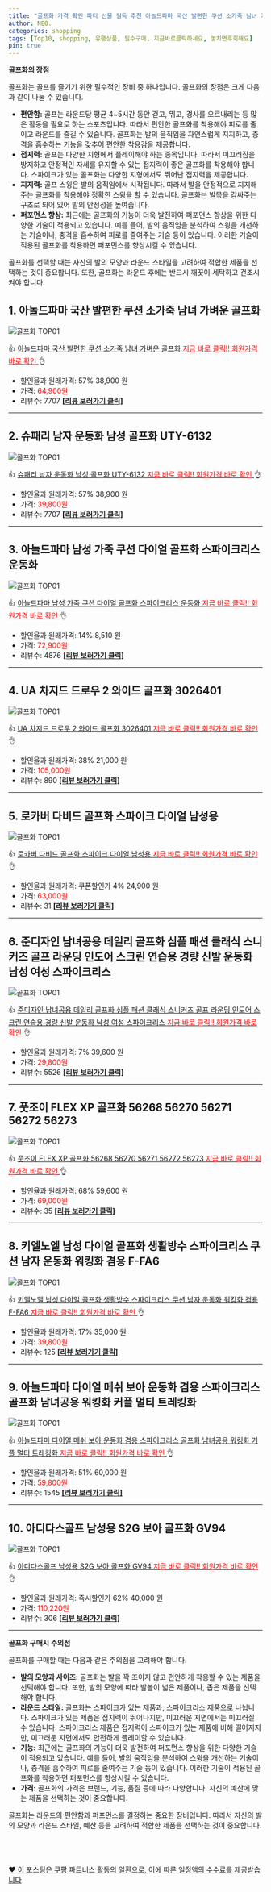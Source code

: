 ```yaml
---
title: "골프화 가격 확인 파티 선물 필독 추천 아놀드파마 국산 발편한 쿠션 소가죽 남녀 가벼운 골프화 비교 장점 구매가이드"
author: NEO.
categories: shopping
tags: [Top10, shopping, 유행상품, 필수구매, 지금바로클릭하세요, 놓치면후회해요]
pin: true
---
```

**골프화의 장점**

골프화는 골프를 즐기기 위한 필수적인 장비 중 하나입니다. 골프화의 장점은 크게 다음과 같이 나눌 수 있습니다.

* **편안함:** 골프는 라운드당 평균 4~5시간 동안 걷고, 뛰고, 경사를 오르내리는 등 많은 활동을 필요로 하는 스포츠입니다. 따라서 편안한 골프화를 착용해야 피로를 줄이고 라운드를 즐길 수 있습니다. 골프화는 발의 움직임을 자연스럽게 지지하고, 충격을 흡수하는 기능을 갖추어 편안한 착용감을 제공합니다.
* **접지력:** 골프는 다양한 지형에서 플레이해야 하는 종목입니다. 따라서 미끄러짐을 방지하고 안정적인 자세를 유지할 수 있는 접지력이 좋은 골프화를 착용해야 합니다. 스파이크가 있는 골프화는 다양한 지형에서도 뛰어난 접지력을 제공합니다.
* **지지력:** 골프 스윙은 발의 움직임에서 시작됩니다. 따라서 발을 안정적으로 지지해주는 골프화를 착용해야 정확한 스윙을 할 수 있습니다. 골프화는 발목을 감싸주는 구조로 되어 있어 발의 안정성을 높여줍니다.
* **퍼포먼스 향상:** 최근에는 골프화의 기능이 더욱 발전하여 퍼포먼스 향상을 위한 다양한 기술이 적용되고 있습니다. 예를 들어, 발의 움직임을 분석하여 스윙을 개선하는 기술이나, 충격을 흡수하여 피로를 줄여주는 기술 등이 있습니다. 이러한 기술이 적용된 골프화를 착용하면 퍼포먼스를 향상시킬 수 있습니다.

골프화를 선택할 때는 자신의 발의 모양과 라운드 스타일을 고려하여 적합한 제품을 선택하는 것이 중요합니다. 또한, 골프화는 라운드 후에는 반드시 깨끗이 세탁하고 건조시켜야 합니다.

   

## 1. 아놀드파마 국산 발편한 쿠션 소가죽 남녀 가벼운 골프화

![골프화 TOP01](https://thumbnail8.coupangcdn.com/thumbnails/remote/230x230ex/image/vendor_inventory/0a1a/6864c5d51a5854fde4be5643606384da70ec1516fc0b1c10206476d7e26c.jpg)


👍 [아놀드파마 국산 발편한 쿠션 소가죽 남녀 가벼운 골프화 <font color=red> 지금 바로 클릭!! 회원가격 바로 확인 </font> ](https://link.coupang.com/re/AFFSDP?lptag=AF3617701&subid=GithubCoopas&pageKey=7520856202&traceid=V0-153&itemId=19725206960&vendorItemId=86840749421) 👌 


- 할인율과 원래가격: 57%  38,900   원
- 가격: <span style='color:red'>64,900원</span>
- 리뷰수: 7707  [**[리뷰 보러가기 클릭]**](https://link.coupang.com/re/AFFSDP?lptag=AF3617701&subid=GithubCoopas&pageKey=7520856202&traceid=V0-153&itemId=19725206960&vendorItemId=86840749421)

---


   

## 2. 슈패리 남자 운동화 남성 골프화 UTY-6132

![골프화 TOP01](https://thumbnail7.coupangcdn.com/thumbnails/remote/230x230ex/image/vendor_inventory/1be2/f8d27dbb0e8a4147bb26cfab64d55ccfaeed541ac7e597e5b444db29859e.jpg)


👍 [슈패리 남자 운동화 남성 골프화 UTY-6132 <font color=red> 지금 바로 클릭!! 회원가격 바로 확인 </font> ](https://link.coupang.com/re/AFFSDP?lptag=AF3617701&subid=GithubCoopas&pageKey=6146964691&traceid=V0-153&itemId=11836566828&vendorItemId=79109954256) 👌 


- 할인율과 원래가격: 57%  38,900   원
- 가격: <span style='color:red'>39,800원</span>
- 리뷰수: 7707  [**[리뷰 보러가기 클릭]**](https://link.coupang.com/re/AFFSDP?lptag=AF3617701&subid=GithubCoopas&pageKey=6146964691&traceid=V0-153&itemId=11836566828&vendorItemId=79109954256)

---


   

## 3. 아놀드파마 남성 가죽 쿠션 다이얼 골프화 스파이크리스 운동화

![골프화 TOP01](https://thumbnail8.coupangcdn.com/thumbnails/remote/230x230ex/image/vendor_inventory/1441/1fd87326f8a5b4f83ca397dd3ef7ae52f54a619ae65a9b13692b1b14ec8e.jpg)


👍 [아놀드파마 남성 가죽 쿠션 다이얼 골프화 스파이크리스 운동화 <font color=red> 지금 바로 클릭!! 회원가격 바로 확인 </font> ](https://link.coupang.com/re/AFFSDP?lptag=AF3617701&subid=GithubCoopas&pageKey=6653937519&traceid=V0-153&itemId=15255524988&vendorItemId=82476184459) 👌 


- 할인율과 원래가격: 14%  8,510   원
- 가격: <span style='color:red'>72,900원</span>
- 리뷰수: 4876  [**[리뷰 보러가기 클릭]**](https://link.coupang.com/re/AFFSDP?lptag=AF3617701&subid=GithubCoopas&pageKey=6653937519&traceid=V0-153&itemId=15255524988&vendorItemId=82476184459)

---


   

## 4. UA 차지드 드로우 2 와이드 골프화 3026401

![골프화 TOP01](https://thumbnail10.coupangcdn.com/thumbnails/remote/230x230ex/image/vendor_inventory/fb6c/fa15155b09eb2d2f8a8ec4c3e7877f78e8f2a6504cbc33d6540f5e7de68e.jpg)


👍 [UA 차지드 드로우 2 와이드 골프화 3026401 <font color=red> 지금 바로 클릭!! 회원가격 바로 확인 </font> ](https://link.coupang.com/re/AFFSDP?lptag=AF3617701&subid=GithubCoopas&pageKey=7324669275&traceid=V0-153&itemId=18793352907&vendorItemId=85101847656) 👌 


- 할인율과 원래가격: 38%  21,000   원
- 가격: <span style='color:red'>105,000원</span>
- 리뷰수: 890  [**[리뷰 보러가기 클릭]**](https://link.coupang.com/re/AFFSDP?lptag=AF3617701&subid=GithubCoopas&pageKey=7324669275&traceid=V0-153&itemId=18793352907&vendorItemId=85101847656)

---


   

## 5. 로카버 다비드 골프화 스파이크 다이얼 남성용

![골프화 TOP01](https://thumbnail7.coupangcdn.com/thumbnails/remote/230x230ex/image/vendor_inventory/a84d/351ac346db9f640aefb241f78379dba60936cc48eb764596311970481c50.jpg)


👍 [로카버 다비드 골프화 스파이크 다이얼 남성용 <font color=red> 지금 바로 클릭!! 회원가격 바로 확인 </font> ](https://link.coupang.com/re/AFFSDP?lptag=AF3617701&subid=GithubCoopas&pageKey=5492802100&traceid=V0-153&itemId=8509196659&vendorItemId=75796665865) 👌 


- 할인율과 원래가격: 쿠폰할인가 4%  24,900   원
- 가격: <span style='color:red'>63,000원</span>
- 리뷰수: 31  [**[리뷰 보러가기 클릭]**](https://link.coupang.com/re/AFFSDP?lptag=AF3617701&subid=GithubCoopas&pageKey=5492802100&traceid=V0-153&itemId=8509196659&vendorItemId=75796665865)

---


   

## 6. 준디자인 남녀공용 데일리 골프화 심플 패션 클래식 스니커즈 골프 라운딩 인도어 스크린 연습용 경량 신발 운동화 남성 여성 스파이크리스

![골프화 TOP01](https://thumbnail9.coupangcdn.com/thumbnails/remote/230x230ex/image/vendor_inventory/5846/f9864c812a4aa705f4b388832544225d3b8c354e926ff4239b1cfcf75ef1.jpg)


👍 [준디자인 남녀공용 데일리 골프화 심플 패션 클래식 스니커즈 골프 라운딩 인도어 스크린 연습용 경량 신발 운동화 남성 여성 스파이크리스 <font color=red> 지금 바로 클릭!! 회원가격 바로 확인 </font> ](https://link.coupang.com/re/AFFSDP?lptag=AF3617701&subid=GithubCoopas&pageKey=7322692498&traceid=V0-153&itemId=18784701436&vendorItemId=85947705219) 👌 


- 할인율과 원래가격: 7%  39,600   원
- 가격: <span style='color:red'>29,800원</span>
- 리뷰수: 5526  [**[리뷰 보러가기 클릭]**](https://link.coupang.com/re/AFFSDP?lptag=AF3617701&subid=GithubCoopas&pageKey=7322692498&traceid=V0-153&itemId=18784701436&vendorItemId=85947705219)

---


   

## 7. 풋조이 FLEX XP 골프화 56268 56270 56271 56272 56273

![골프화 TOP01](https://thumbnail9.coupangcdn.com/thumbnails/remote/230x230ex/image/vendor_inventory/954e/88e46d9227be9fbe3f22703decebf8e25234d25c54390f9c7a33bed69602.jpg)


👍 [풋조이 FLEX XP 골프화 56268 56270 56271 56272 56273 <font color=red> 지금 바로 클릭!! 회원가격 바로 확인 </font> ](https://link.coupang.com/re/AFFSDP?lptag=AF3617701&subid=GithubCoopas&pageKey=7352404966&traceid=V0-153&itemId=18923246295&vendorItemId=86050293490) 👌 


- 할인율과 원래가격: 68%  59,600   원
- 가격: <span style='color:red'>69,000원</span>
- 리뷰수: 35  [**[리뷰 보러가기 클릭]**](https://link.coupang.com/re/AFFSDP?lptag=AF3617701&subid=GithubCoopas&pageKey=7352404966&traceid=V0-153&itemId=18923246295&vendorItemId=86050293490)

---


   

## 8. 키엘노엘 남성 다이얼 골프화 생활방수 스파이크리스 쿠션 남자 운동화 워킹화 겸용 F-FA6

![골프화 TOP01](https://thumbnail7.coupangcdn.com/thumbnails/remote/230x230ex/image/vendor_inventory/5e13/758d29393a2c77a976f80dd64c60d9b43d46e533b623636dd0b55bbb3f83.jpg)


👍 [키엘노엘 남성 다이얼 골프화 생활방수 스파이크리스 쿠션 남자 운동화 워킹화 겸용 F-FA6 <font color=red> 지금 바로 클릭!! 회원가격 바로 확인 </font> ](https://link.coupang.com/re/AFFSDP?lptag=AF3617701&subid=GithubCoopas&pageKey=6453656684&traceid=V0-153&itemId=14019480353&vendorItemId=84604995703) 👌 


- 할인율과 원래가격: 17%  35,000   원
- 가격: <span style='color:red'>39,800원</span>
- 리뷰수: 125  [**[리뷰 보러가기 클릭]**](https://link.coupang.com/re/AFFSDP?lptag=AF3617701&subid=GithubCoopas&pageKey=6453656684&traceid=V0-153&itemId=14019480353&vendorItemId=84604995703)

---


   

## 9. 아놀드파마 다이얼 메쉬 보아 운동화 겸용 스파이크리스 골프화 남녀공용 워킹화 커플 멀티 트레킹화

![골프화 TOP01](https://thumbnail8.coupangcdn.com/thumbnails/remote/230x230ex/image/vendor_inventory/72d6/f3a0765680ab4ac43bd986e9f6be325b27d5bf99fbd8cc5c7c63f12798a8.jpg)


👍 [아놀드파마 다이얼 메쉬 보아 운동화 겸용 스파이크리스 골프화 남녀공용 워킹화 커플 멀티 트레킹화 <font color=red> 지금 바로 클릭!! 회원가격 바로 확인 </font> ](https://link.coupang.com/re/AFFSDP?lptag=AF3617701&subid=GithubCoopas&pageKey=7265456386&traceid=V0-153&itemId=18516366507&vendorItemId=85655125780) 👌 


- 할인율과 원래가격: 51%  60,000   원
- 가격: <span style='color:red'>59,800원</span>
- 리뷰수: 1545  [**[리뷰 보러가기 클릭]**](https://link.coupang.com/re/AFFSDP?lptag=AF3617701&subid=GithubCoopas&pageKey=7265456386&traceid=V0-153&itemId=18516366507&vendorItemId=85655125780)

---


   

## 10. 아디다스골프 남성용 S2G 보아 골프화 GV94

![골프화 TOP01](https://thumbnail10.coupangcdn.com/thumbnails/remote/230x230ex/image/retail/images/2023/07/31/11/5/2c551c05-1891-4af6-b940-bd344de017d1.jpg)


👍 [아디다스골프 남성용 S2G 보아 골프화 GV94 <font color=red> 지금 바로 클릭!! 회원가격 바로 확인 </font> ](https://link.coupang.com/re/AFFSDP?lptag=AF3617701&subid=GithubCoopas&pageKey=7144441088&traceid=V0-153&itemId=17947673578&vendorItemId=86739667418) 👌 


- 할인율과 원래가격: 즉시할인가 62%  40,000   원
- 가격: <span style='color:red'>110,220원</span>
- 리뷰수: 306  [**[리뷰 보러가기 클릭]**](https://link.coupang.com/re/AFFSDP?lptag=AF3617701&subid=GithubCoopas&pageKey=7144441088&traceid=V0-153&itemId=17947673578&vendorItemId=86739667418)

---
**골프화 구매시 주의점**

골프화를 구매할 때는 다음과 같은 주의점을 고려해야 합니다.

* **발의 모양과 사이즈:** 골프화는 발을 꽉 조이지 않고 편안하게 착용할 수 있는 제품을 선택해야 합니다. 또한, 발의 모양에 따라 발볼이 넓은 제품이나, 좁은 제품을 선택해야 합니다.
* **라운드 스타일:** 골프화는 스파이크가 있는 제품과, 스파이크리스 제품으로 나뉩니다. 스파이크가 있는 제품은 접지력이 뛰어나지만, 미끄러운 지면에서는 미끄러질 수 있습니다. 스파이크리스 제품은 접지력이 스파이크가 있는 제품에 비해 떨어지지만, 미끄러운 지면에서도 안전하게 플레이할 수 있습니다.
* **기능:** 최근에는 골프화의 기능이 더욱 발전하여 퍼포먼스 향상을 위한 다양한 기술이 적용되고 있습니다. 예를 들어, 발의 움직임을 분석하여 스윙을 개선하는 기술이나, 충격을 흡수하여 피로를 줄여주는 기술 등이 있습니다. 이러한 기술이 적용된 골프화를 착용하면 퍼포먼스를 향상시킬 수 있습니다.
* **가격:** 골프화의 가격은 브랜드, 기능, 품질 등에 따라 다양합니다. 자신의 예산에 맞는 제품을 선택하는 것이 중요합니다.

골프화는 라운드의 편안함과 퍼포먼스를 결정하는 중요한 장비입니다. 따라서 자신의 발의 모양과 라운드 스타일, 예산 등을 고려하여 적합한 제품을 선택하는 것이 중요합니다.<br><br><br><br><br> [ ❤  이 포스팅은 쿠팡 파트너스 활동의 일환으로, 이에 따른 일정액의 수수료를 제공받습니다](https://link.coupang.com/a/bcEFyh)